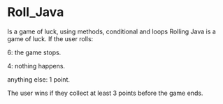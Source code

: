 # Roll_Java
Is a game of luck, using methods, conditional and loops 
Rolling Java is a game of luck. If the user rolls:

6: the game stops.

4: nothing happens.

anything else: 1 point.

The user wins if they collect at least 3 points before the game ends.
